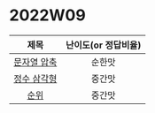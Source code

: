 # 2022W09

| 제목 | 난이도(or 정답비율) |
|:------:|:-----:|
| [문자열 압축](https://programmers.co.kr/learn/courses/30/lessons/60057) | 순한맛 |
| [정수 삼각형](https://programmers.co.kr/learn/courses/30/lessons/43105) | 중간맛 |
| [순위](https://programmers.co.kr/learn/courses/30/lessons/49191) | 중간맛 |
